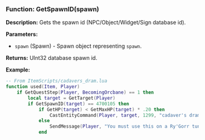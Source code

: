 ### Function: GetSpawnID(spawn)

**Description:**
Gets the spawn id (NPC/Object/Widget/Sign database id).

**Parameters:**
- `spawn` (Spawn) - Spawn object representing `spawn`.

**Returns:** UInt32 database spawn id.

**Example:**

```lua
-- From ItemScripts/cadavers_dram.lua
function used(Item, Player)
	if GetQuestStep(Player, BecomingOrcbane) == 1 then
		local target = GetTarget(Player)
		if GetSpawnID(target) == 4700105 then
			if GetHP(target) < GetMaxHP(target) * .20 then
				CastEntityCommand(Player, target, 1299, "cadaver's dram")
			else
				SendMessage(Player, "You must use this on a Ry'Gorr tunneler that is under 20 percent life.", "yellow")
			end
```
